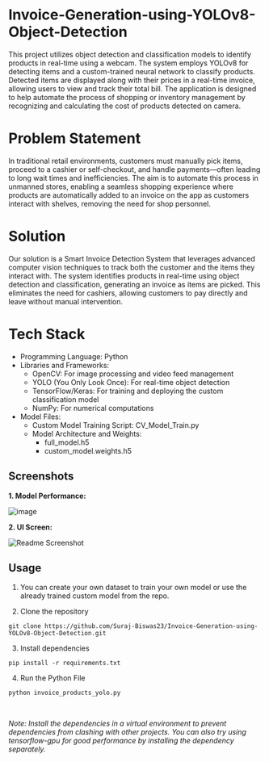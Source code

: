 # Invoice-Generation-using-YOLOv8-Object-Detection

This project utilizes object detection and classification models to identify products in real-time using a webcam. The system employs YOLOv8 for detecting items and a custom-trained neural network to classify products. Detected items are displayed along with their prices in a real-time invoice, allowing users to view and track their total bill. The application is designed to help automate the process of shopping or inventory management by recognizing and calculating the cost of products detected on camera.

# Problem Statement
In traditional retail environments, customers must manually pick items, proceed to a cashier or self-checkout, and handle payments—often leading to long wait times and inefficiencies. The aim is to automate this process in unmanned stores, enabling a seamless shopping experience where products are automatically added to an invoice on the app as customers interact with shelves, removing the need for shop personnel.

# Solution
Our solution is a Smart Invoice Detection System that leverages advanced computer vision techniques to track both the customer and the items they interact with. The system identifies products in real-time using object detection and classification, generating an invoice as items are picked. This eliminates the need for cashiers, allowing customers to pay directly and leave without manual intervention.

# Tech Stack
 - Programming Language: Python
 - Libraries and Frameworks:
   * OpenCV: For image processing and video feed management
   * YOLO (You Only Look Once): For real-time object detection
   * TensorFlow/Keras: For training and deploying the custom classification model
   * NumPy: For numerical computations
 - Model Files:
   * Custom Model Training Script: CV_Model_Train.py
   * Model Architecture and Weights:
     * full_model.h5
     * custom_model.weights.h5

## Screenshots

**1. Model Performance:**

   ![image](https://github.com/user-attachments/assets/0c9f09da-5faa-4090-86d0-37f13eb7bc19)

**2. UI Screen:**

   ![Readme Screenshot](https://github.com/user-attachments/assets/d4146982-c88c-475b-9056-220e0e8a8491)

## Usage

1. You can create your own dataset to train your own model or use the already trained custom model from the repo.
   
2. Clone the repository
```
git clone https://github.com/Suraj-Biswas23/Invoice-Generation-using-YOLOv8-Object-Detection.git
```

3. Install dependencies
```
pip install -r requirements.txt
```

4. Run the Python File
```
python invoice_products_yolo.py
```
<br/>

*Note: Install the dependencies in a virtual environment to prevent dependencies from clashing with other projects. You can also try using tensorflow-gpu for good performance by installing the dependency separately.*
